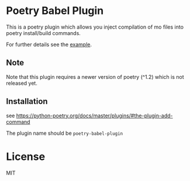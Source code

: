 # Poetry Babel Plugin

This is a poetry plugin which allows you inject compilation of mo files
into poetry install/build commands.

For further details see the [example](./example).

## Note
Note that this plugin requires a newer version of poetry (^1.2) which is not released yet.

## Installation
see https://python-poetry.org/docs/master/plugins/#the-plugin-add-command

The plugin name should be `poetry-babel-plugin`

# License
MIT
